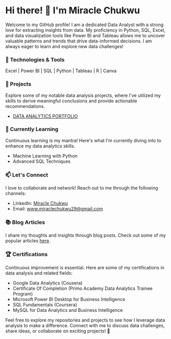 # Hi there! 👋 I'm Miracle Chukwu

Welcome to my GitHub profile! I am a dedicated Data Analyst with a strong love for extracting insights from data. My proficiency in Python, SQL, Excel, and data visualization tools like Power BI and Tableau allows me to uncover valuable patterns and trends that drive data-informed decisions. I am always eager to learn and explore new data challenges!

### 🧰 Technologies & Tools

Excel | Power BI | SQL | Python | Tableau | R | Canva 

### 🚀 Projects

Explore some of my notable data analysis projects, where I've utilized my skills to derive meaningful conclusions and provide actionable recommendations.

- [DATA ANALYTICS PORTFOLIO](https://github.com/miraclechukwu/Miracle_Chukwu_Portfolio)
 
### 🌱 Currently Learning

Continuous learning is my mantra! Here's what I'm currently diving into to enhance my data analytics skills.

- Machine Learning with Python
- Advanced SQL Techniques

### 📫 Let's Connect

I love to collaborate and network! Reach out to me through the following channels:

- LinkedIn: [Miracle Chukwu](www.linkedin.com/in/miracle-chukwu-22b847199
)
- Email: www.miraclechukwu29@gmail.com

### 📚 Blog Articles
I share my thoughts and insights through blog posts. Check out some of my popular articles [here](https://medium.com/@miraclechukwu29).



### 🏆 Certifications

Continuous improvement is essential. Here are some of my certifications in data analysis and related fields:

- Google Data Analytics (Cousera)
- Certificate Of Completion (Primo Academy Data Analytics Trainee Program)
- Microsoft Power BI Desktop for Business Intelligence
- SQL Fundamentals (Coursera)
- MySQL for Data Analytics and Business Intelligence

Feel free to explore my repositories and projects to see how I leverage data analysis to make a difference. Connect with me to discuss data challenges, share ideas, or collaborate on exciting projects! 🚀
